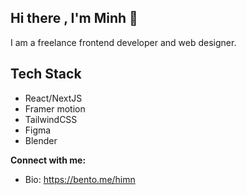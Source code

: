 ## Hi there , I'm Minh 👋

I am a freelance frontend developer and web designer.

## Tech Stack

- React/NextJS
- Framer motion
- TailwindCSS
- Figma
- Blender

**Connect with me:**
- Bio: https://bento.me/himn
